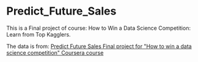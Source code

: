 # Predict_Future_Sales

This is a Final project of course: How to Win a Data Science Competition: Learn from Top Kagglers.

The data is from: [Predict Future Sales
Final project for "How to win a data science competition" Coursera course](https://www.kaggle.com/c/competitive-data-science-predict-future-sales/data)
